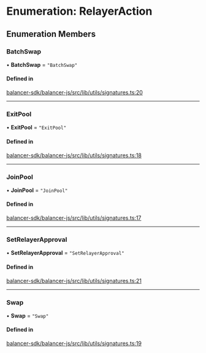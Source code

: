 # Enumeration: RelayerAction

## Enumeration Members

### BatchSwap

• **BatchSwap** = ``"BatchSwap"``

#### Defined in

[balancer-sdk/balancer-js/src/lib/utils/signatures.ts:20](https://github.com/balancer/balancer-sdk/blob/master/balancer-js/src/lib/utils/signatures.ts#L20)

___

### ExitPool

• **ExitPool** = ``"ExitPool"``

#### Defined in

[balancer-sdk/balancer-js/src/lib/utils/signatures.ts:18](https://github.com/balancer/balancer-sdk/blob/master/balancer-js/src/lib/utils/signatures.ts#L18)

___

### JoinPool

• **JoinPool** = ``"JoinPool"``

#### Defined in

[balancer-sdk/balancer-js/src/lib/utils/signatures.ts:17](https://github.com/balancer/balancer-sdk/blob/master/balancer-js/src/lib/utils/signatures.ts#L17)

___

### SetRelayerApproval

• **SetRelayerApproval** = ``"SetRelayerApproval"``

#### Defined in

[balancer-sdk/balancer-js/src/lib/utils/signatures.ts:21](https://github.com/balancer/balancer-sdk/blob/master/balancer-js/src/lib/utils/signatures.ts#L21)

___

### Swap

• **Swap** = ``"Swap"``

#### Defined in

[balancer-sdk/balancer-js/src/lib/utils/signatures.ts:19](https://github.com/balancer/balancer-sdk/blob/master/balancer-js/src/lib/utils/signatures.ts#L19)
